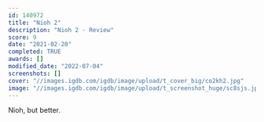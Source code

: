 ```yaml
---
id: 140972
title: "Nioh 2"
description: "Nioh 2 - Review"
score: 9
date: "2021-02-20"
completed: TRUE
awards: []
modified_date: "2022-07-04"
screenshots: []
cover: "//images.igdb.com/igdb/image/upload/t_cover_big/co2kh2.jpg"
image: "//images.igdb.com/igdb/image/upload/t_screenshot_huge/sc8sjs.jpg"
---
```

Nioh, but better.